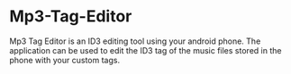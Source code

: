 # Mp3-Tag-Editor
Mp3 Tag Editor is an ID3 editing tool using your android phone. The application can be used to edit the ID3 tag of the music
files stored in the phone with your custom tags.
